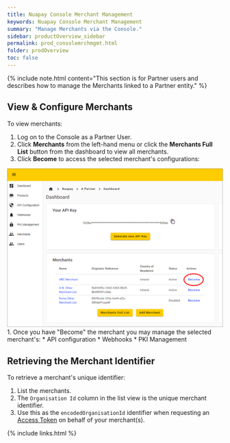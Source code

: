```yaml
---
title: Nuapay Console Merchant Management
keywords: Nuapay Console Merchant Management
summary: "Manage Merchants via the Console."
sidebar: productOverview_sidebar
permalink: prod_consolemrchmgmt.html
folder: prodOverview
toc: false
---
```


{% include note.html content="This section is for Partner users and describes how to manage the Merchants linked to a Partner entity." %}

## View & Configure Merchants

To view merchants:
1. Log on to the Console as a Partner User.
1. Click **Merchants** from the left-hand menu or click the **Merchants Full List** button from the dashboard to view all merchants.
1. Click **Become** to access the selected merchant's configurations:
<img src="images/console_mrchbecome.png">
1. Once you have "Become" the merchant you may manage the selected merchant's:
   * API configuration
   * Webhooks
   * PKI Management

## Retrieving the Merchant Identifier

To retrieve a merchant's unique identifier:
1. List the merchants.
1. The `Organisation Id` column in the list view is the unique merchant identifier.
1. Use this as the `encodedOrganisationId` identifier when requesting an [Access Token](http://localhost:4000/tok_reqtokorg.html#request-an-access-token-for-an-organisation) on behalf of your merchant(s).

{% include links.html %}
